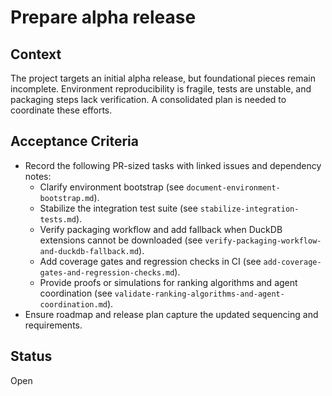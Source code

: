# Prepare alpha release

## Context
The project targets an initial alpha release, but foundational pieces remain
incomplete. Environment reproducibility is fragile, tests are unstable, and
packaging steps lack verification. A consolidated plan is needed to coordinate
these efforts.

## Acceptance Criteria
- Record the following PR-sized tasks with linked issues and dependency notes:
  - Clarify environment bootstrap (see `document-environment-bootstrap.md`).
  - Stabilize the integration test suite (see `stabilize-integration-tests.md`).
  - Verify packaging workflow and add fallback when DuckDB extensions cannot be
    downloaded (see `verify-packaging-workflow-and-duckdb-fallback.md`).
  - Add coverage gates and regression checks in CI (see
    `add-coverage-gates-and-regression-checks.md`).
  - Provide proofs or simulations for ranking algorithms and agent coordination
    (see `validate-ranking-algorithms-and-agent-coordination.md`).
- Ensure roadmap and release plan capture the updated sequencing and
  requirements.

## Status
Open
